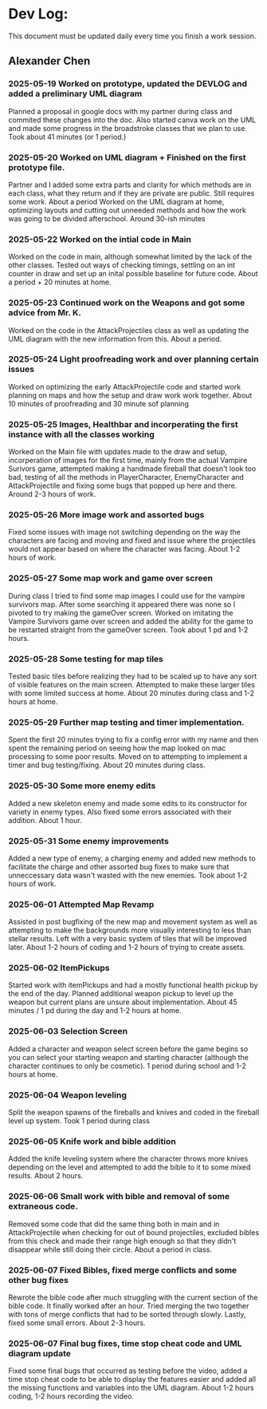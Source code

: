 # Dev Log:

This document must be updated daily every time you finish a work session.

## Alexander Chen

### 2025-05-19 Worked on prototype, updated the DEVLOG and added a preliminary UML diagram
Planned a proposal in google docs with my partner during class and commited these changes into the doc. Also started canva work on the UML and made some progress in the broadstroke classes that we plan to use. Took about 41 minutes (or 1 period.)

### 2025-05-20 Worked on UML diagram + Finished on the first prototype file.
Partner and I added some extra parts and clarity for which methods are in each class, what they return and if they are private are public. Still requires some work. About a period
Worked on the UML diagram at home, optimizing layouts and cutting out unneeded methods and how the work was going to be divided afterschool. Around 30-ish minutes

### 2025-05-22 Worked on the intial code in Main
Worked on the code in main, although somewhat limited by the lack of the other classes. Tested out ways of checking timings, settling on an int counter in draw and set up an inital possible baseline for future code. About a period + 20 minutes at home. 

### 2025-05-23 Continued work on the Weapons and got some advice from Mr. K. 
Worked on the code in the AttackProjectiles class as well as updating the UML diagram with the new information from this. About a period. 

### 2025-05-24 Light proofreading work and over planning certain issues
Worked on optimizing the early AttackProjectile code and started work planning on maps and how the setup and draw work work together. About 10 minutes of proofreading and 30 minute sof planning

### 2025-05-25 Images, Healthbar and incorperating the first instance with all the classes working
Worked on the Main file with updates made to the draw and setup, incorperation of images for the first time, mainly from the actual Vampire Surivors game, attempted making a handmade fireball that doesn't look too bad, testing of all the methods in PlayerCharacter, EnemyCharacter and AttackProjectile and fixing some bugs that popped up here and there. Around 2-3 hours of work. 

### 2025-05-26 More image work and assorted bugs
Fixed some issues with image not switching depending on the way the characters are facing and moving and fixed and issue where the projectiles would not appear based on where the character was facing. About 1-2 hours of work. 

### 2025-05-27 Some map work and game over screen
During class I tried to find some map images I could use for the vampire survivors map. After some searching it appeared there was none so I pivoted to try making the gameOver screen. Worked on imitating the Vampire Survivors game over screen and added the ability for the game to be restarted straight from the gameOver screen. Took about 1 pd and 1-2 hours. 

### 2025-05-28 Some testing for map tiles
Tested basic tiles before realizing they had to be scaled up to have any sort of visible features on the main screen. Attempted to make these larger tiles with some limited success at home. About 20 minutes during class and 1-2 hours at home. 

### 2025-05-29 Further map testing and timer implementation. 
Spent the first 20 minutes trying to fix a config error with my name and then spent the remaining period on seeing how the map looked on mac processing to some poor results. Moved on to attempting to implement a timer and bug testing/fixing. About 20 minutes during class. 

### 2025-05-30 Some more enemy edits
Added a new skeleton enemy and made some edits to its constructor for variety in enemy types. Also fixed some errors associated with their addition. About 1 hour. 

### 2025-05-31 Some enemy improvements
Added a new type of enemy, a charging enemy and added new methods to facilitate the charge and other assorted bug fixes to make sure that unneccessary data wasn't wasted with the new enemies. Took about 1-2 hours of work. 

### 2025-06-01 Attempted Map Revamp
Assisted in post bugfixing of the new map and movement system as well as attempting to make the backgrounds more visually interesting to less than stellar results. Left with a very basic system of tiles that will be improved later. About 1-2 hours of coding and 1-2 hours of trying to create assets. 

### 2025-06-02 ItemPickups
Started work with itemPickups and had a mostly functional health pickup by the end of the day. Planned additional weapon pickup to level up the weapon but current plans are unsure about implementation. About 45 minutes / 1 pd during the day and 1-2 hours at home. 

### 2025-06-03 Selection Screen
Added a character and weapon select screen before the game begins so you can select your starting weapon and starting character (although the character continues to only be cosmetic). 1 period during school and 1-2 hours at home. 

### 2025-06-04 Weapon leveling
Split the weapon spawns of the fireballs and knives and coded in the fireball level up system. Took 1 period during class

### 2025-06-05 Knife work and bible addition
Added the knife leveling system where the character throws more knives depending on the level and attempted to add the bible to it to some mixed results. About 2 hours. 

### 2025-06-06 Small work with bible and removal of some extraneous code. 
Removed some code that did the same thing both in main and in AttackProjectile when checking for out of bound projectiles, excluded bibles from this check and made their range high enough so that they didn't disappear while still doing their circle. About a period in class. 

### 2025-06-07 Fixed Bibles, fixed merge conflicts and some other bug fixes
Rewrote the bible code after much struggling with the current section of the bible code. It finally worked after an hour. Tried merging the two together with tons of merge conflicts that had to be sorted through slowly. Lastly, fixed some small errors. About 2-3 hours. 

### 2025-06-07 Final bug fixes, time stop cheat code and UML diagram update
Fixed some final bugs that occurred as testing before the video, added a time stop cheat code to be able to display the features easier and added all the missing functions and variables into the UML diagram. About 1-2 hours coding, 1-2 hours recording the video. 


